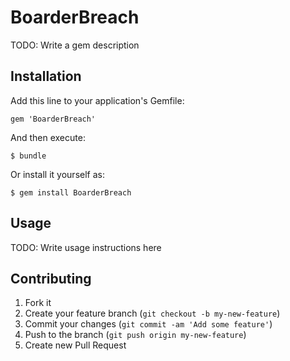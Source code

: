 # BoarderBreach

TODO: Write a gem description

## Installation

Add this line to your application's Gemfile:

    gem 'BoarderBreach'

And then execute:

    $ bundle

Or install it yourself as:

    $ gem install BoarderBreach

## Usage

TODO: Write usage instructions here

## Contributing

1. Fork it
2. Create your feature branch (`git checkout -b my-new-feature`)
3. Commit your changes (`git commit -am 'Add some feature'`)
4. Push to the branch (`git push origin my-new-feature`)
5. Create new Pull Request
